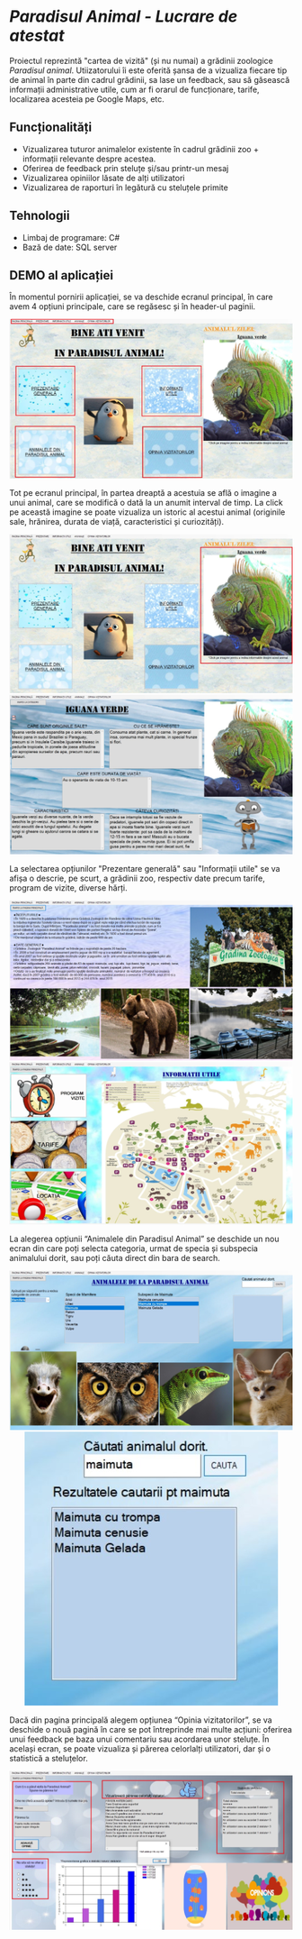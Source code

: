 # _Paradisul Animal - Lucrare de atestat_

Proiectul reprezintă "cartea de vizită" (și nu numai) a grădinii zoologice _Paradisul animal_.
Utiizatorului îi este oferită șansa de a vizualiza fiecare tip de animal în parte din 
cadrul grădinii, sa lase un feedback, sau să găsească informații administrative utile, 
cum ar fi orarul de funcționare, tarife, localizarea acesteia pe Google Maps, etc.

## Funcționalități

- Vizualizarea tuturor animalelor existente în cadrul grădinii zoo + informații relevante despre acestea.
- Oferirea de feedback prin steluțe și/sau printr-un mesaj
- Vizualizarea opiniilor lăsate de alți utilizatori
- Vizualizarea de raporturi în legătură cu steluțele primite

## Tehnologii

- Limbaj de programare: C# 
- Bază de date: SQL server

## DEMO al aplicației

În momentul pornirii aplicației, se va deschide ecranul principal, în care avem 4 opțiuni 
principale, care se regăsesc și în header-ul paginii.
<p align="center">
<img src = "imagini\readme\1.jpg">
</p>

Tot pe ecranul principal, în partea dreaptă a acestuia se află o imagine a unui animal, 
care se modifică o dată la un anumit interval de timp. La click pe această imagine se poate 
vizualiza un istoric al acestui animal (originile sale, hrănirea, durata de viață, 
caracteristici și curiozități).

<p align="center">
<img src = "imagini\readme\2_1.jpg">
 <img src = "imagini\readme\2.jpg">
</p>

La selectarea opțiunilor "Prezentare generală" sau "Informații utile" se va afișa o 
descrie, pe scurt, a grădinii zoo, respectiv date precum tarife, program de vizite, 
diverse hărți.

<p align="center">
<img src = "imagini\readme\3_1.jpg">
<img src = "imagini\readme\3_2.jpg">
</p>

La alegerea opțiunii “Animalele din Paradisul Animal” se deschide un nou ecran din care poți selecta 
categoria, urmat de specia și subspecia animalului dorit, sau poți căuta direct din bara de search.

<p align="center">
<img src = "imagini\readme\4_1.jpg">
<img src = "imagini\readme\4_2.jpg">
</p>

Dacă din pagina principală alegem opțiunea “Opinia vizitatorilor”, se va deschide o nouă pagină în 
care se pot întreprinde mai multe acțiuni: oferirea unui feedback pe baza unui comentariu sau 
acordarea unor steluțe. În același ecran, se poate vizualiza și părerea celorlalți utilizatori, 
dar și o statistică a steluțelor.

<p align="center">
<img src = "imagini\readme\5.jpg">
</p>


